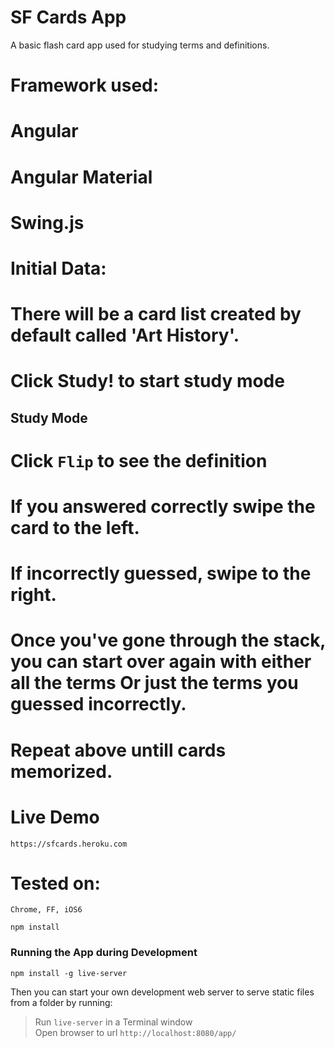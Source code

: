 # SF Cards App
A basic flash card app used for studying terms and definitions.

# Framework used:
# Angular
# Angular Material
# Swing.js

# Initial Data:
# There will be a card list created by default called 'Art History'.

# Click Study! to start study mode

## Study Mode
# Click `Flip` to see the definition
# If you answered correctly swipe the card to the left.
# If incorrectly guessed, swipe to the right.
# Once you've gone through the stack, you can start over again with either all the terms Or just the terms you guessed incorrectly.
# Repeat above untill cards memorized.


# Live Demo
`https://sfcards.heroku.com`

# Tested on:
    Chrome, FF, iOS6

```
npm install
```

### Running the App during Development

```
npm install -g live-server
```

Then you can start your own development web server to serve static files from a folder by running:

>Run `live-server` in a Terminal window</br>
Open browser to url `http://localhost:8080/app/`

